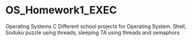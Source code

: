 # OS_Homework1_EXEC
Operating Systems C 
Different school projects for Operating System.
Shell, Soduku puzzle using threads, sleeping TA using threads and semaphors
